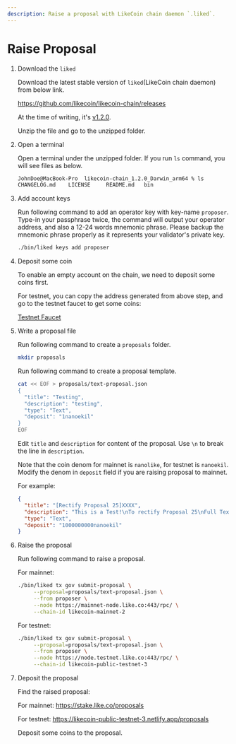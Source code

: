 ```yaml
---
description: Raise a proposal with LikeCoin chain daemon `.liked`.
---
```


# Raise Proposal

1. Download the `liked`
    
    Download the latest stable version of `liked`(LikeCoin chain daemon) from below link.
    
    https://github.com/likecoin/likecoin-chain/releases

    At the time of writing, it's [v1.2.0](https://github.com/likecoin/likecoin-chain/releases/tag/v1.2.0).
    
    Unzip the file and go to the unzipped folder.
    
2. Open a terminal
    
    Open a terminal under the unzipped folder. If you run `ls` command, you will see files as below.
    
    ```bash
    JohnDoe@MacBook-Pro  likecoin-chain_1.2.0_Darwin_arm64 % ls
    CHANGELOG.md	LICENSE		README.md	bin
    ```
    
3. Add account keys
    
    Run following command to add an operator key with key-name `proposer`. Type-in your passphrase twice, the command will output your operator address, and also a 12-24 words mnemonic phrase. Please backup the mnemonic phrase properly as it represents your validator's private key.
    
    ```bash
    ./bin/liked keys add proposer
    ```
    
4. Deposit some coin 
    
    To enable an empty account on the chain, we need to deposit some coins first. 
    
    For testnet, you can copy the address generated from above step, and go to the testnet faucet to get some coins:
    
    [Testnet Faucet](https://likecoin-public-testnet-faucet.nnkken.dev/)
    
5. Write a proposal file
    
    Run following command to create a `proposals` folder. 
    
    ```bash
    mkdir proposals
    ```
    
    Run following command to create a proposal template. 
    
    ```bash
    cat << EOF > proposals/text-proposal.json
    {
      "title": "Testing",
      "description": "testing",
      "type": "Text",
      "deposit": "1nanoekil"
    }
    EOF
    ```
    
    Edit `title` and `description` for content of the proposal. Use `\n` to break the line in `description`.
    
    Note that the coin denom for mainnet is `nanolike`, for testnet is `nanoekil`. Modify the denom in `deposit` field if you are raising proposal to mainnet.
    
    For example:
    
    ```json
    {
      "title": "[Rectify Proposal 25]XXXX",
      "description": "This is a Test!\nTo rectify Proposal 25\nFull Text:\n...",
      "type": "Text",
      "deposit": "1000000000nanoekil"
    }
    ```
    
6. Raise the proposal
    
    Run following command to raise a proposal.
    
    For mainnet: 
    
    ```bash
    ./bin/liked tx gov submit-proposal \
         --proposal=proposals/text-proposal.json \
         --from proposer \
         --node https://mainnet-node.like.co:443/rpc/ \
         --chain-id likecoin-mainnet-2
    ```
    
    For testnet:
    
    ```bash
    ./bin/liked tx gov submit-proposal \
         --proposal=proposals/text-proposal.json \
         --from proposer \
         --node https://node.testnet.like.co:443/rpc/ \
         --chain-id likecoin-public-testnet-3
    ```
    
7. Deposit the proposal
       
    Find the raised proposal:

    For mainnet: https://stake.like.co/proposals

    For testnet: https://likecoin-public-testnet-3.netlify.app/proposals

    Deposit some coins to the proposal.